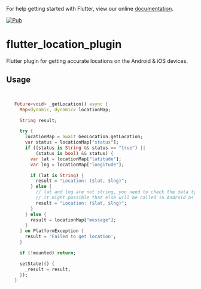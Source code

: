 

For help getting started with Flutter, view our online
[documentation](https://flutter.io/).


[![Pub](https://img.shields.io/badge/Pub-1.0.4-orange.svg?style=flat-square)](https://pub.dartlang.org/packages/geo_location_finder)


# flutter_location_plugin

Flutter plugin for getting accurate locations on the Android & iOS devices.


## Usage


 ```dart


    Future<void> _getLocation() async {
      Map<dynamic, dynamic> locationMap;

      String result;

      try {
        locationMap = await GeoLocation.getLocation;
        var status = locationMap["status"];
        if ((status is String && status == "true") ||
            (status is bool) && status) {
          var lat = locationMap["latitude"];
          var lng = locationMap["longitude"];

          if (lat is String) {
            result = "Location: ($lat, $lng)";
          } else {
            // lat and lng are not string, you need to check the data type and use accordingly.
            // it might possible that else will be called in Android as we are getting double from it.
            result = "Location: ($lat, $lng)";
          }
        } else {
          result = locationMap["message"];
        }
      } on PlatformException {
        result = 'Failed to get location';
      }

      if (!mounted) return;

      setState(() {
        _result = result;
      });
    }



 ```